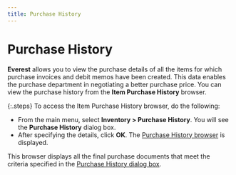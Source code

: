 ```yaml
---
title: Purchase History
---
```


# Purchase History


**Everest** allows you to view the  purchase details of all the items for which purchase invoices and debit  memos have been created. This data enables the purchase department in  negotiating a better purchase price. You can view the purchase history  from the **Item Purchase History**  browser.


{:.steps}
To access the Item Purchase History browser, do the following:

- From the main  menu, select **Inventory &gt; Purchase 
 History**. You will see the **Purchase 
 History** dialog box.
- After specifying  the details, click **OK**. The [Purchase History browser]({{site.mi_baseurl}}/purchase-history/the_item_purchase_history_browser_1.html)  is displayed.



This browser displays all the final purchase documents that meet the  criteria specified in the [Purchase  History dialog box]({{site.mi_baseurl}}/purchase-history/purchase_history_dialog_box.html).

